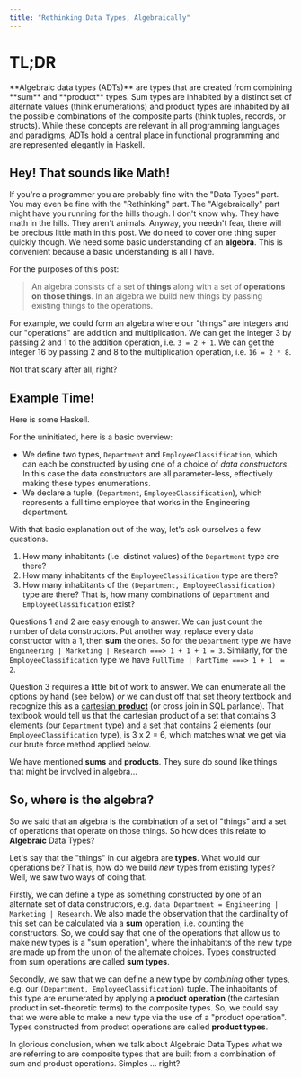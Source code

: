 ```yaml
---
title: "Rethinking Data Types, Algebraically"
---
```


# TL;DR

<div class="tldr">
**Algebraic data types (ADTs)** are types that are created from combining **sum** and **product** types. Sum types are inhabited by a distinct set of alternate values (think enumerations) and product types are inhabited by all the possible combinations of the composite parts (think tuples, records, or structs). While these concepts are relevant in all programming languages and paradigms, ADTs hold a central place in functional programming and are represented elegantly in Haskell.
</div>

## Hey! That sounds like Math!

If you're a programmer you are probably fine with the "Data Types" part. You may even be fine with the "Rethinking" part. The "Algebraically" part might have you running for the hills though. I don't know why. They have math in the hills. They aren't animals. Anyway, you needn't fear, there will be precious little math in this post. We do need to cover one thing super quickly though. We need some basic understanding of an **algebra**. This is convenient because a basic understanding is all I have.

For the purposes of this post:

> An algebra consists of a set of **things** along with a set of **operations on those things**. In an algebra we build new things by passing existing things to the operations.

For example, we could form an algebra where our "things" are integers and our "operations" are addition and multiplication. We can get the integer 3 by passing 2 and 1 to the addition operation, i.e. `3 = 2 + 1`. We can get the integer 16 by passing 2 and 8 to the multiplication operation, i.e. `16 = 2 * 8`.

Not that scary after all, right?

## Example Time!

Here is some Haskell.

<script src="https://gist.github.com/beeleebow/c3fe1f3ca653e980ec3279af97d0f75c.js"></script>

For the uninitiated, here is a basic overview:

* We define two types, `Department` and `EmployeeClassification`, which can each be constructed by using one of a choice of *data constructors*. In this case the data constructors are all parameter-less, effectively making these types enumerations.
* We declare a tuple, (`Department`, `EmployeeClassification`), which represents a full time employee that works in the Engineering department.

With that basic explanation out of the way, let's ask ourselves a few questions.

1. How many inhabitants (i.e. distinct values) of the `Department` type are there?
1. How many inhabitants of the `EmployeeClassification` type are there?
1. How many inhabitants of the `(Department, EmployeeClassification)` type are there? That is, how many combinations of `Department` and `EmployeeClassification` exist?

Questions 1 and 2 are easy enough to answer. We can just count the number of data constructors. Put another way, replace every data constructor with a 1, then **sum** the ones. So for the `Department` type we have `Engineering | Marketing | Research ===> 1 + 1 + 1 = 3`. Similarly, for the `EmployeeClassification` type we have `FullTime | PartTime ===> 1 + 1  = 2`.

Question 3 requires a little bit of work to answer. We can enumerate all the options by hand (see below) *or* we can dust off that set theory textbook and recognize this as a [cartesian **product**](https://en.wikipedia.org/wiki/Cartesian_product) (or cross join in SQL parlance). That textbook would tell us that the cartesian product of a set that contains 3 elements (our `Department` type) and a set that contains 2 elements (our `EmployeeClassification` type), is 3 x 2 = 6, which matches what we get via our brute force method applied below.

<script src="https://gist.github.com/beeleebow/fd72f7117f78515e9395170da2222056.js"></script>

We have mentioned **sums** and **products**. They sure do sound like things that might be involved in algebra...

## So, where is the algebra?

So we said that an algebra is the combination of a set of "things" and a set of operations that operate on those things. So how does this relate to **Algebraic** Data Types?

Let's say that the "things" in our algebra are **types**. What would our operations be? That is, how do we build *new* types from existing types? Well, we saw two ways of doing that.

Firstly, we can define a type as something constructed by one of an alternate set of data constructors, e.g. `data Department = Engineering | Marketing | Research`. We also made the observation that the cardinality of this set can be calculated via a **sum** operation, i.e. counting the constructors. So, we could say that one of the operations that allow us to make new types is a "sum operation", where the inhabitants of the new type are made up from the union of the alternate choices. Types constructed from sum operations are called **sum types**.

Secondly, we saw that we can define a new type by *combining* other types, e.g. our `(Department, EmployeeClassification)` tuple. The inhabitants of this type are enumerated by applying a **product operation** (the cartesian product in set-theoretic terms) to the composite types.  So, we could say that we were able to make a new type via the use of a "product operation". Types constructed from product operations are called **product types**.

In glorious conclusion, when we talk about Algebraic Data Types what we are referring to are composite types that are built from a combination of sum and product operations. Simples ... right?
